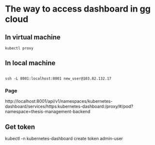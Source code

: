# The way to access dashboard in gg cloud

## In virtual machine
<code>kubectl proxy</code>

## In local machine
<code>
ssh -L 8001:localhost:8001 new_user@103.82.132.17
</code>

### Page
http://localhost:8001/api/v1/namespaces/kubernetes-dashboard/services/https:kubernetes-dashboard:/proxy/#/pod?namespace=thesis-management-backend

## Get token
kubectl -n kubernetes-dashboard create token admin-user